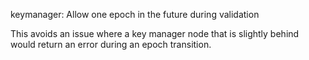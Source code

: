 keymanager: Allow one epoch in the future during validation

This avoids an issue where a key manager node that is slightly behind
would return an error during an epoch transition.
